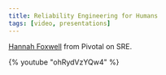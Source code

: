 ```yaml
---
title: Reliability Engineering for Humans
tags: [video, presentations]
---
```


<a href="https://twitter.com/HannahFoxwell">Hannah Foxwell</a> from Pivotal on SRE.

{% youtube "ohRydVzYQw4" %}
